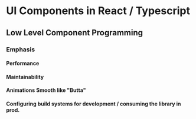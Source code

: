 # UI Components in React / Typescript

## Low Level Component Programming

### Emphasis

#### Performance

#### Maintainability

#### Animations Smooth like "Butta"

#### Configuring build systems for development / consuming the library in prod.
